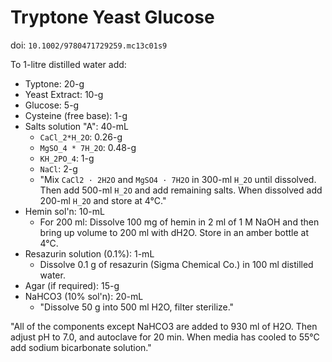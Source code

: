 # Tryptone Yeast Glucose

doi: `10.1002/9780471729259.mc13c01s9`

To 1-litre distilled water add:

- Typtone: 20-g
- Yeast Extract: 10-g
- Glucose: 5-g
- Cysteine (free base): 1-g
- Salts solution "A": 40-mL
  - `CaCl_2*H_2O`: 0.26-g
  - `MgSO_4 * 7H_2O`: 0.48-g
  - `KH_2PO_4`: 1-g
  - `NaCl`: 2-g
  - "Mix `CaCl2 · 2H2O` and `MgSO4 · 7H2O` in 300-ml `H_2O` until dissolved.
    Then add 500-ml `H_2O` and add remaining salts. When dissolved add 200-ml
    `H_2O` and store at 4°C."
- Hemin sol'n: 10-mL
  - For 200 ml: Dissolve 100 mg of hemin in 2 ml of 1 M NaOH and then bring up
    volume to 200 ml with dH2O. Store in an amber bottle at 4°C.
- Resazurin solution (0.1%): 1-mL
  - Dissolve 0.1 g of resazurin (Sigma Chemical Co.) in 100 ml distilled water.
- Agar (if required): 15-g
- NaHCO3 (10% sol'n): 20-mL
  - "Dissolve 50 g into 500 ml H2O, filter sterilize."

"All of the components except NaHCO3 are added to 930 ml of H2O. Then adjust pH
to 7.0, and autoclave for 20 min. When media has cooled to 55°C add sodium
bicarbonate solution."
